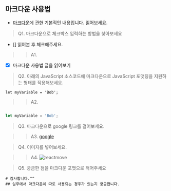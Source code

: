 ## 마크다운 사용법
- [마크다운](https://gist.github.com/ihoneymon/652be052a0727ad59601)에 관한 기본적인 내용입니다. 읽어보세요.

> Q1. 마크다운으로 체크박스 입력하는 방법을 찾아보세요
- [] 읽어본 후 체크해주세요.

> > A1. 
- [x] 마크다운 사용법 글을 읽어보기


> Q2. 아래의 JavaScript 소스코드에 마크다운으로 JavaScript 포맷팅을 지원하는 형태를 적용해보세요.
```
let myVariable = 'Bob';
```

> > A2. 


```javascript

let myVariable = 'Bob';

```


> Q3. 마크다운으로 google 링크를 걸어보세요.

>> A3. [google](https://www.google.co.kr)


> Q4. 이미지를 넣어보세요.

>> A4. ![reactmove](https://react-move.js.org/build/0d8f226bece940bf16186ce709e59c63.png)


> Q5. 궁금한 점을 마크다운 포맷으로 적어주세요

```
# 감사합니다.^^
## 실무에서 마크다운이 따로 사용되는 경우가 있는지 궁금합니다.
```
